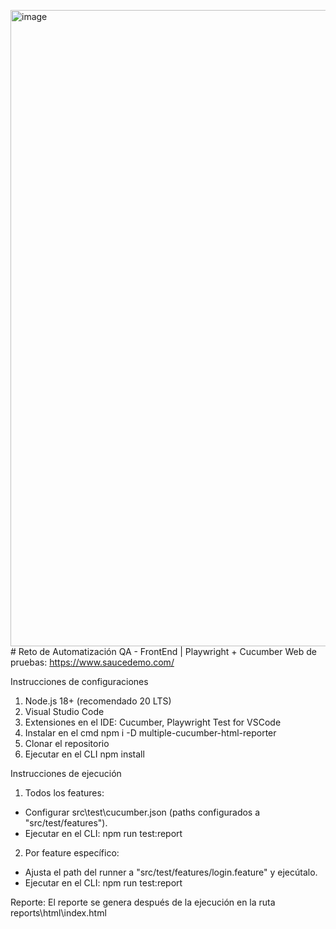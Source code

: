 <img width="1569" height="1018" alt="image" src="https://github.com/user-attachments/assets/9212e21d-e939-4e75-ba95-0815fd62fa0e" /># Reto de Automatización QA - FrontEnd | Playwright + Cucumber
Web de pruebas: https://www.saucedemo.com/

Instrucciones de configuraciones
1. Node.js 18+ (recomendado 20 LTS)
2. Visual Studio Code
3. Extensiones en el IDE: Cucumber, Playwright Test for VSCode
4. Instalar en el cmd npm i -D multiple-cucumber-html-reporter
5. Clonar el repositorio
6. Ejecutar en el CLI npm install

Instrucciones de ejecución
1. Todos los features:
- Configurar src\test\cucumber.json (paths configurados a "src/test/features").
- Ejecutar en el CLI: npm run test:report

2. Por feature específico:
- Ajusta el path del runner a "src/test/features/login.feature" y ejecútalo.
- Ejecutar en el CLI: npm run test:report

Reporte:
El reporte se genera después de la ejecución en la ruta reports\html\index.html
